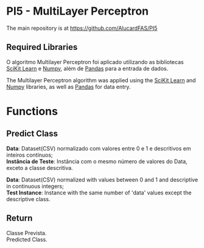# PI5 - MultiLayer Perceptron

The main repository is at https://github.com/AlucardFAS/PI5

<h2> Required Libraries </h2>

O algoritmo Multilayer Perceptron foi aplicado utilizando as bibliotecas <a href="https://github.com/scikit-learn/scikit-learn">SciKit Learn</a> e <a href="https://github.com/numpy/numpy">Numpy</a>, além de <a href="https://github.com/pandas-dev/pandas">Pandas</a> para a entrada de dados.

The Multilayer Perceptron algorithm was applied using the <a href="https://github.com/scikit-learn/scikit-learn">SciKit Learn</a> and <a href="https://github.com/numpy/numpy">Numpy</a> libraries, as well as <a href="https://github.com/pandas-dev/pandas">Pandas</a> for data entry.

<h1>Functions</h1>

<h2>Predict Class</h2>

<b>Data</b>: Dataset(CSV) normalizado com valores entre 0 e 1 e descritivos em inteiros contínuos;</br>
<b>Instância de Teste</b>: Instância com o mesmo número de valores do Data, exceto a classe descritiva.</br>

<b>Data</b>: Dataset(CSV) normalized with values between 0 and 1 and descriptive in continuous integers;</br>
<b>Test Instance</b>: Instance with the same number of 'data' values except the descriptive class.</br>

<h2>Return</h2>
Classe Prevista.</br>
Predicted Class.
